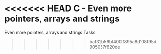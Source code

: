 <<<<<<< HEAD
C - Even more pointers, arrays and strings
=======
Even more pointers, arrays and strings Tasks
>>>>>>> baf32b56bf400ff895a8d108f95d905037f620de
